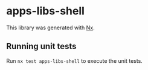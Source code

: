 # apps-libs-shell

This library was generated with [Nx](https://nx.dev).

## Running unit tests

Run `nx test apps-libs-shell` to execute the unit tests.
